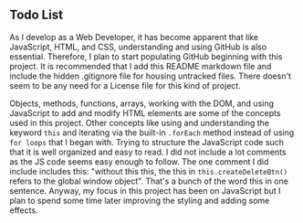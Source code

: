 ## Todo List

As I develop as a Web Developer, it has become apparent that like JavaScript, HTML, and CSS, understanding and using GitHub is also essential. Therefore, I plan to start populating GitHub beginning with this project. It is recommended that I add this README markdown file and include the hidden .gitignore file for housing untracked files. There doesn't seem to be any need for a License file for this kind of project.
                                                                                 
Objects, methods, functions, arrays, working with the DOM, and using JavaScript to add and modify HTML elements are some of the concepts used in this project. Other concepts like using and understanding the keyword `this` and iterating via the built-in `.forEach` method instead of using `for loops` that I began with. Trying to structure the JavaScript code such that it is well organized and easy to read. I did not include a lot comments as the JS code seems easy enough to follow. The one comment I did include includes this: "without this this, the this in `this.createDeleteBtn()` refers to the global window object". That's a bunch of the word this in one sentence. Anyway, my focus in this project has been on JavaScript but I plan to spend some time later improving the styling and adding some effects.

                         
